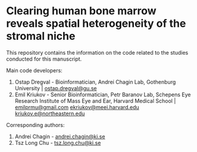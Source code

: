 # Clearing human bone marrow reveals spatial heterogeneity of the stromal niche

This repository contains the information on the code related to the studies conducted for this manuscript.

Main code developers:
1. Ostap Dregval - Bioinformatician, Andrei Chagin Lab, Gothenburg University | ostap.dregval@gu.se
2. Emil Kriukov - Senior Bioinformatician, Petr Baranov Lab, Schepens Eye Research Institute of Mass Eye and Ear, Harvard Medical School | emilprmu@gmail.com ekriukov@meei.harvard.edu kriukov.e@northeastern.edu

Corresponding authors:
1. Andrei Chagin - andrei.chagin@ki.se
2. Tsz Long Chu - tsz.long.chu@ki.se
